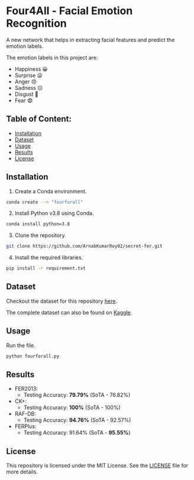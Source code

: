 # Four4All - Facial Emotion Recognition

A new network that helps in extracting facial features and predict the emotion labels.

The emotion labels in this project are:
 - Happiness 😀
 - Surprise 😦
 - Anger 😠
 - Sadness ☹️
 - Disgust 🤢
 - Fear 😨


## Table of Content:

 - [Installation](#installation)
 - [Dataset](#dataset)
 - [Usage](#usage)
 - [Results](#results)
 - [License](#license)


## Installation

1. Create a Conda environment.
```bash
conda create --n "fourforall"
```

2. Install Python v3.8 using Conda.
```bash
conda install python=3.8
```

3. Clone the repository.
```bash
git clone https://github.com/ArnabKumarRoy02/secret-fer.git
```

4. Install the required libraries.
```bash
pip install -r requirement.txt
```

## Dataset

Checkout the dataset for this repository [here](https://github.com/ArnabKumarRoy02/data/tree/e48496150560e3fc28c8977b121edc2f639dd1b6).

The complete dataset can also be found on [Kaggle](https://www.kaggle.com/datasets/arnabkumarroy02/four4all).

## Usage

Run the file.
```bash
python fourforall.py
```

## Results

 - FER2013:
   - Testing Accuracy: **79.79%** (SoTA - 76.82%)
 - CK+:
   - Testing Accuracy: **100%** (SoTA - 100%)
 - RAF-DB:
   - Testing Accuracy: **94.76%** (SoTA - 92.57%)
 - FERPlus:
   - Testing Accuracy: 91.64% (SoTA - **95.55%**)

## License

This repository is licensed under the MIT License. See the [LICENSE](LICENSE) file for more details.
